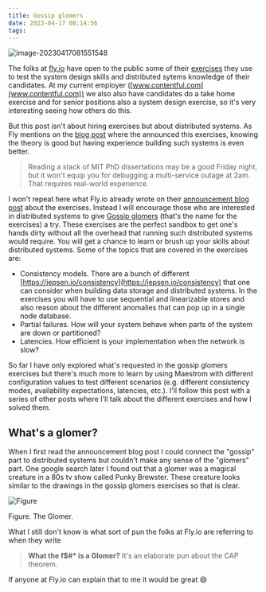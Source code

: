 ```yaml
---
title: Gossip glomers
date: 2023-04-17 08:14:56
tags:
---
```




![image-20230417081551548](image-glomers.png)

The folks at [fly.io](https://fly.io/) have open to the public some of their [exercises](https://fly.io/dist-sys/) they use to test the system design skills and distributed sytems knowledge of their candidates. At my current employer ([www.contentful.com](www.contentful.com)) we also also have candidates do a take home exercise and for senior positions also a system design exercise, so it's very interesting seeing how others do this.

But this post isn't about hiring exercises but about distributed systems. As Fly mentions on the [blog post](https://fly.io/blog/gossip-glomers/) where the announced this exercises, knowing the theory is good but having experience building such systems is even better.

> Reading a stack of MIT PhD dissertations may be a good Friday night, but it won't equip you for debugging a multi-service outage at 2am. That requires real-world experience.

I won't repeat here what Fly.io already wrote on their [announcement blog post](https://fly.io/blog/gossip-glomers/) about the exercises. Instead I will encourage those who are interested in distributed systems to give [Gossip glomers](https://fly.io/dist-sys/) (that's the name for the exercises) a try. These exercises are the perfect sandbox to get one's hands dirty without all the overhead that running such distributed systems would require. You will get a chance to learn or brush up your skills about distributed systems. Some of the topics that are covered in the exercises are:

- Consistency models. There are a bunch of different [https://jepsen.io/consistency](https://jepsen.io/consistency) that one can consider when building data storage and distributed systems. In the exercises you will have to use sequential and linearizable stores and also reason about the different anomalies that can pop up in a single node database.
- Partial failures. How will your system behave when parts of the system are down or partitioned?
- Latencies. How efficient is your implementation when the network is slow?



So far I have only explored what's requested in the gossip glomers exercises but there's much more to learn by using Maestrom with different configuration values to test different scenarios (e.g. different consistency modes, availability expectations, latencies, etc.). I'll follow this post with a series of other posts where I'll talk about the different exercises and how I solved them.

## What's a glomer?

When I first read the announcement blog post I could connect the "gossip" part to distributed systems but couldn't make any sense of the "glomers" part. One google search later I found out that a glomer was a magical creature in a 80s tv show called Punky Brewster. These creature looks similar to the drawings in the gossip glomers exercises so that is clear.

![Figure](glomer.png)

Figure. The Glomer.

What I still don't know is what sort of pun the folks at Fly.io are referring to when they write

> **What the f$#\* is a Glomer?**
> It's an elaborate pun about the CAP theorem.

If anyone at Fly.io can explain that to me it would be great 😄
